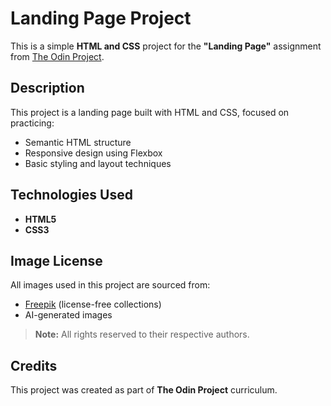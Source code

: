 # Landing Page Project

This is a simple **HTML and CSS** project for the **"Landing Page"** assignment from [The Odin Project](https://www.theodinproject.com/).

## Description

This project is a landing page built with HTML and CSS, focused on practicing:
- Semantic HTML structure
- Responsive design using Flexbox
- Basic styling and layout techniques

## Technologies Used

- **HTML5**
- **CSS3**

## Image License

All images used in this project are sourced from:
- [Freepik](https://www.freepik.com/) (license-free collections)
- AI-generated images

> **Note:** All rights reserved to their respective authors.

## Credits

This project was created as part of **The Odin Project** curriculum.
